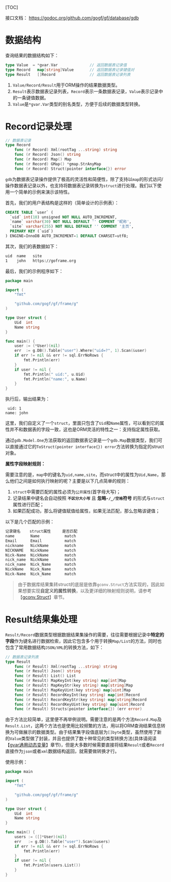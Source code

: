 [TOC]

接口文档：
https://godoc.org/github.com/gogf/gf/database/gdb

# 数据结构

查询结果的数据结构如下：
```go
type Value  = *gvar.Var              // 返回数据表记录值
type Record   map[string]Value       // 返回数据表记录键值对
type Result   []Record               // 返回数据表记录列表
```

1. `Value/Record/Result`用于ORM操作的结果数据类型。
1. `Result`表示数据表记录列表，`Record`表示一条数据表记录，`Value`表示记录中的一条键值数据。
1. `Value`是`*gvar.Var`类型的别名类型，方便于后续的数据类型转换。

# Record记录处理

```go
// 数据表记录
type Record
    func (r Record) Xml(rootTag ...string) string
    func (r Record) Json() string
    func (r Record) Map() Map
    func (r Record) GMap() *gmap.StrAnyMap
    func (r Record) Struct(pointer interface{}) error

```

`gdb`为数据表记录操作提供了极高的灵活性和简便性，除了支持以`map`的形式访问/操作数据表记录以外，也支持将数据表记录转换为`struct`进行处理。我们以下使用一个简单的示例来演示该特性。

首先，我们的用户表结构是这样的（简单设计的示例表）：
```sql
CREATE TABLE `user` (
  `uid` int(10) unsigned NOT NULL AUTO_INCREMENT,
  `name` varchar(30) NOT NULL DEFAULT '' COMMENT '昵称',
  `site` varchar(255) NOT NULL DEFAULT '' COMMENT '主页',
  PRIMARY KEY (`uid`)
) ENGINE=InnoDB AUTO_INCREMENT=1 DEFAULT CHARSET=utf8;
```
其次，我们的表数据如下：
```html
uid  name   site
1    john   https://goframe.org
```
最后，我们的示例程序如下：

```go
package main

import (
	"fmt"

	"github.com/gogf/gf/frame/g"
)

type User struct {
	Uid  int
	Name string
}

func main() {
    user := (*User)(nil)
    err  := g.DB().Table("user").Where("uid=?", 1).Scan(&user)
	if err != nil && err != sql.ErrNoRows {
        fmt.Println(err)
    }
    if user != nil {
        fmt.Println(" uid:", u.Uid)
        fmt.Println("name:", u.Name)
    }
}
```
执行后，输出结果为：
```shell
 uid: 1
name: john
```
这里，我们自定义了一个`struct`，里面只包含了`Uid`和`Name`属性，可以看到它的属性并不和数据表的字段一致，这也是ORM灵活的特性之一：支持指定属性获取。

通过`gdb.Model.One`方法获取的返回数据表记录是一个`gdb.Map`数据类型，我们可以直接通过它的`ToStruct(pointer interface{}) error`方法转换为指定的struct对象。

**属性字段映射规则：**

需要注意的是，`map`中的键名为`uid,name,site`，而struct中的属性为`Uid,Name`，那么他们之间是如何执行映射的呢？主要是以下几点简单的规则：
1. `struct`中需要匹配的属性必须为`公开属性`(首字母大写)；
2. 记录结果中键名会自动按照 **`不区分大小写`** 且 **忽略`-/_/空格`符号** 的形式与`struct`属性进行匹配；
3. 如果匹配成功，那么将键值赋值给属性，如果无法匹配，那么忽略该键值；

以下是几个匹配的示例：
```html
记录键名    struct属性     是否匹配
name       Name           match
Email      Email          match
nickname   NickName       match
NICKNAME   NickName       match
Nick-Name  NickName       match
nick_name  NickName       match
nick_name  Nick_Name      match
NickName   Nick_Name      match
Nick-Name  Nick_Name      match
```
> 由于数据库结果集转struct的底层是依靠`gconv.Struct`方法实现的，因此如果想要实现**自定义的属性转换**，以及更详细的映射规则说明，请参考【[gconv.Struct](util/gconv/struct.md)】章节。



# Result结果集处理

`Result/Record`数据类型根据数据结果集操作的需要，往往需要根据记录中**特定的字段**作为键名进行数据检索，因此它包含多个用于转换`Map/List`的方法，同时也包含了常用数据结构`JSON/XML`的转换方法，如下：
```go
// 数据表记录列表
type Result
    func (r Result) Xml(rootTag ...string) string
    func (r Result) Json() string
    func (r Result) List() List
    func (r Result) MapKeyInt(key string) map[int]Map
    func (r Result) MapKeyStr(key string) map[string]Map
    func (r Result) MapKeyUint(key string) map[uint]Map
    func (r Result) RecordKeyInt(key string) map[int]Record
    func (r Result) RecordKeyStr(key string) map[string]Record
    func (r Result) RecordKeyUint(key string) map[uint]Record
    func (r Result) Structs(pointer interface{}) (err error)
```
由于方法比较简单，这里便不再举例说明。需要注意的是两个方法`Record.Map`及`Result.List`，这两个方法也是使用比较频繁的方法，用以将ORM查询结果信息转换为可做展示的数据类型。由于结果集字段值底层为`[]byte`类型，虽然使用了新的`Value`类型做了封装，并且也提供了数十种常见的类型转换方法(具体请阅读【[gvar通用动态变量](container/gvar/index.md)】章节)，但是大多数时候需要直接将结果`Result`或者`Record`直接作为`json`或者`xml`数据结构返回，就需要做转换才行。

使用示例：
```go
package main

import (
	"fmt"

	"github.com/gogf/gf/frame/g"
)

type User struct {
	Uid  int
	Name string
}

func main() {
    users := ([]*User)(nil)
    err   := g.DB().Table("user").Scan(&users)
	if err != nil && err != sql.ErrNoRows {
        fmt.Println(err)
    }
    if user != nil {
        fmt.Println(users.List())
    }
}
```
